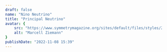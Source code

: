 ```yaml
---
draft: false
name: "Nino Neutrino"
title: "Principal Neutrino"
avatar: {
    src: "https://www.symmetrymagazine.org/sites/default/files/styles/2015_hero/public/images/standard/Header_Which_neutrino_is_the_heaviest.jpg?itok=mWdCJo10",
    alt: "Marcell Ziemann"
}
publishDate: "2022-11-08 15:39"
---
```

